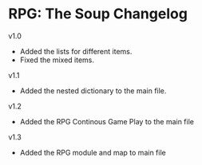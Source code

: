 # RPG: The Soup Changelog

v1.0
- Added the lists for different items.
- Fixed the mixed items.

v1.1
- Added the nested dictionary to the main file.

v1.2
- Added the RPG Continous Game Play to the main file

v1.3
- Added the RPG module and map to main file
